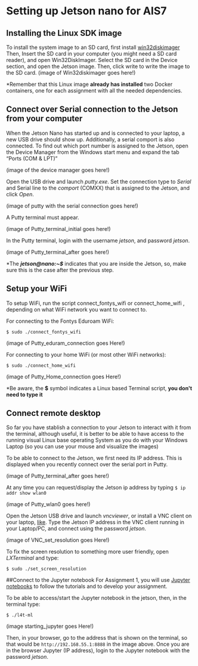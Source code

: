 # Setting up Jetson nano for AIS7

## Installing the Linux SDK image
To install the system image to an SD card, first install [win32diskimager](https://sourceforge.net/projects/win32diskimager/)
Then, Insert the SD card in your computer (you might need a SD card reader), and open Win32DiskImager. Select the SD card in the Device
section, and open the Jetson image. Then, click write to write the image to the SD card.
(image of Win32diskimager goes here!)

*Remember that this Linux image **already has installed** two Docker containers, one for each assignment with all the needed dependencies.

## Connect over Serial connection to the Jetson from your computer
When the Jetson Nano has started up and is connected to your laptop, a new USB drive should show
up. Additionally, a serial comport is also connected. To find out which port number is assigned to the
Jetson, open the Device Manager from the Windows start menu and expand the tab “Ports (COM &
LPT)”

(image of the device manager goes here!)

Open the USB drive and launch _putty.exe_. Set the connection type to _Serial_ and Serial line to the
_comport_ (COMXX) that is assigned to the Jetson, and click _Open_.

(image of putty with the serial connection goes here!)

A Putty terminal must appear.

(image of Putty_terminal_initial goes here!)

In the Putty terminal, login with the username _jetson_, and password _jetson_.

(image of Putty_terminal_after goes here!)

*The **_jetson@nano:~$_** indicates that you are inside the Jetson, so, make sure this is the case after the previous step.

## Setup your WiFi
To setup WiFi, run the script connect_fontys_wifi or connect_home_wifi , depending on what
WiFi network you want to connect to.

For connecting to the Fontys Eduroam WiFi:

```$ sudo ./connect_fontys_wifi```

(image of Putty_eduram_connection goes Here!)

For connecting to your home WiFi (or most other WiFi networks):

```$ sudo ./connect_home_wifi```

(image of Putty_Home_connection goes Here!)


*Be aware, the **$** symbol indicates a Linux based Terminal script, **you don't need to type it**

## Connect remote desktop
So far you have stablish a connection to your Jetson to interact with it from the terminal, although useful, it is better to be able to have access to the running visual Linux base operating System as you do with your Windows Laptop (so you can use your mouse and visualize the images)

To be able to connect to the Jetson, we first need its IP address. 
This is displayed when you recently connect over the serial port in Putty. 

(image of Putty_terminal_after goes here!) 

At any time you can request/display the Jetson ip address by typing ```$ ip addr show wlan0 ```

(image of Putty_wlan0 goes here!)

Open the Jetson USB drive and launch _vncviewer_, or install a VNC client on your laptop, [like](https://www.realvnc.com/). 
Type the Jetson IP address in the VNC client running in your Laptop/PC, and connect using the password _jetson_.

(image of VNC_set_resolution goes Here!)

To fix the screen resolution to something more user friendly, open _LXTerminal_ and type:

```$ sudo ./set_screen_resolution```

##Connect to the Jupyter notebook
For Assignment 1, you will use [Jupyter notebooks](https://jupyter.org/) to follow the tutorials and to develop your assignment.

To be able to access/start the Jupyter notebook in the jetson, then, in the terminal type:

``` $ ./l4t-ml ```

(image starting_jupyter goes Here!)

Then, in your browser, go to the address that is shown on the terminal, so that would be ```http://192.168.55.1:8888``` in the image above.
Once you are in the browser Jupyter (IP address), login to the Jupyter notebook with the password _jetson_.



